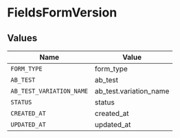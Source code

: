 # FieldsFormVersion


## Values

| Name                     | Value                    |
| ------------------------ | ------------------------ |
| `FORM_TYPE`              | form_type                |
| `AB_TEST`                | ab_test                  |
| `AB_TEST_VARIATION_NAME` | ab_test.variation_name   |
| `STATUS`                 | status                   |
| `CREATED_AT`             | created_at               |
| `UPDATED_AT`             | updated_at               |